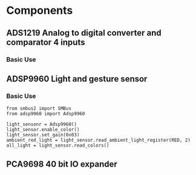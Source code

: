 # Components

## ADS1219 Analog to digital converter and comparator 4 inputs
### Basic Use 

## ADSP9960 Light and gesture sensor
### Basic Use
```
from smbus2 import SMBus
from adsp9960 import Adsp9960

light_sensonr = Adsp9960()
light_sensor.enable_color()
light_sensor.set_gain(0x03)
ambient_red_light = light_sensor.read_ambient_light_register(RED, 2)
all_light = light_sensor.read_colors()
```

## PCA9698 40 bit IO expander
